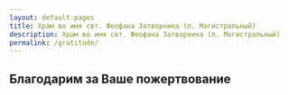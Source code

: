 ```yaml
---
layout: default-pages
title: Храм во имя свт. Феофана Затворника (п. Магистральный)
description: Храм во имя свт. Феофана Затворника (п. Магистральный)
permalink: /gratitude/
---
```


<h2 class="body-header">Благодарим за Ваше пожертвование</h2>